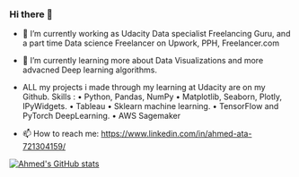 ### Hi there 👋


- 🔭 I’m currently working as Udacity Data specialist Freelancing Guru, and a part time Data science Freelancer on Upwork, PPH, Freelancer.com
- 🌱 I’m currently learning more about Data Visualizations and more advacned Deep learning algorithms.
- ALL my projects i made through my learning at Udacity are on my Github.
Skills :
• Python, Pandas, NumPy
• Matplotlib, Seaborn, Plotly, IPyWidgets.
• Tableau
• Sklearn machine learning.
• TensorFlow and PyTorch DeepLearning.
• AWS Sagemaker

- 📫 How to reach me: https://www.linkedin.com/in/ahmed-ata-721304159/

[![Ahmed's GitHub stats](https://github-readme-stats.vercel.app/api?username=attapalace)](https://github.com/attapalace/github-readme-stats)
